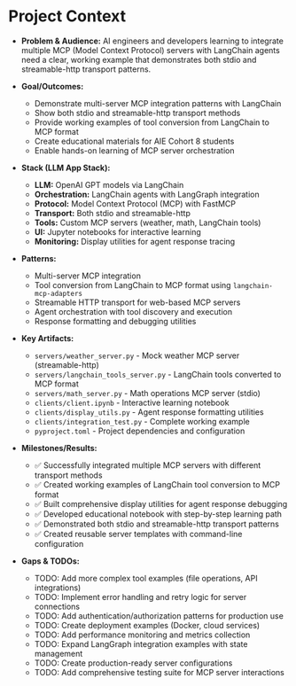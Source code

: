 # Project Context

- **Problem & Audience:** AI engineers and developers learning to integrate multiple MCP (Model Context Protocol) servers with LangChain agents need a clear, working example that demonstrates both stdio and streamable-http transport patterns.

- **Goal/Outcomes:** 
  - Demonstrate multi-server MCP integration patterns with LangChain
  - Show both stdio and streamable-http transport methods
  - Provide working examples of tool conversion from LangChain to MCP format
  - Create educational materials for AIE Cohort 8 students
  - Enable hands-on learning of MCP server orchestration

- **Stack (LLM App Stack):** 
  - **LLM:** OpenAI GPT models via LangChain
  - **Orchestration:** LangChain agents with LangGraph integration
  - **Protocol:** Model Context Protocol (MCP) with FastMCP
  - **Transport:** Both stdio and streamable-http
  - **Tools:** Custom MCP servers (weather, math, LangChain tools)
  - **UI:** Jupyter notebooks for interactive learning
  - **Monitoring:** Display utilities for agent response tracing

- **Patterns:** 
  - Multi-server MCP integration
  - Tool conversion from LangChain to MCP format using `langchain-mcp-adapters`
  - Streamable HTTP transport for web-based MCP servers
  - Agent orchestration with tool discovery and execution
  - Response formatting and debugging utilities

- **Key Artifacts:** 
  - `servers/weather_server.py` - Mock weather MCP server (streamable-http)
  - `servers/langchain_tools_server.py` - LangChain tools converted to MCP format
  - `servers/math_server.py` - Math operations MCP server (stdio)
  - `clients/client.ipynb` - Interactive learning notebook
  - `clients/display_utils.py` - Agent response formatting utilities
  - `clients/integration_test.py` - Complete working example
  - `pyproject.toml` - Project dependencies and configuration

- **Milestones/Results:** 
  - ✅ Successfully integrated multiple MCP servers with different transport methods
  - ✅ Created working examples of LangChain tool conversion to MCP format
  - ✅ Built comprehensive display utilities for agent response debugging
  - ✅ Developed educational notebook with step-by-step learning path
  - ✅ Demonstrated both stdio and streamable-http transport patterns
  - ✅ Created reusable server templates with command-line configuration

- **Gaps & TODOs:** 
  - TODO: Add more complex tool examples (file operations, API integrations)
  - TODO: Implement error handling and retry logic for server connections
  - TODO: Add authentication/authorization patterns for production use
  - TODO: Create deployment examples (Docker, cloud services)
  - TODO: Add performance monitoring and metrics collection
  - TODO: Expand LangGraph integration examples with state management
  - TODO: Create production-ready server configurations
  - TODO: Add comprehensive testing suite for MCP server interactions
